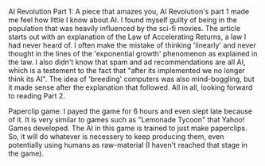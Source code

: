 AI Revolution Part 1:
A piece that amazes you, AI Revolution's part 1 made me feel how little I know about AI. I found myself guilty of being in the population that was heavily influenced by the sci-fi movies. The article starts out with an explanation of the Law of Accelerating Returns, a law I had never heard of. I often make the mistake of thinking 'linearly' and never thought in the lines of the 'exponential growth' phenomenon as explained in the law. I also didn't know that spam and ad recommendations are all AI, which is a testement to the fact that "after its implemented we no longer think its AI". The idea of 'breeding' computers was also mind-boggling, but it made sense after the explanation that followed. All in all, looking forward to reading Part 2.

Paperclip game:
I payed the game for 6 hours and even slept late because of it. It is very similar to games such as "Lemonade Tycoon" that Yahoo! Games developed. The AI in this game is trained to just make paperclips. So, it will do whatever is necessery to keep producing them, even potentially using humans as raw-material (I haven't reached that stage in the game).
